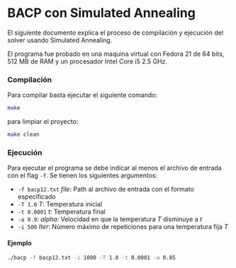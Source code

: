 # BACP con Simulated Annealing

El siguiente documento explica el proceso de compilación y ejecución del solver usando Simulated Annealing.

El programa fue probado en una maquina virtual con Fedora 21 de 64 bits, 512 MB de RAM y un procesador Intel Core i5 2.5 GHz.

### Compilación

Para compilar basta ejecutar el siguiente comando:

```bash
make
```

para limpiar el proyecto:

```bash
make clean
```

### Ejecución

Para ejecutar el programa se debe indicar al menos el archivo de entrada con el flag `-f`. Se tienen los siguientes argumentos:

- `-f bacp12.txt` *file*: Path al archivo de entrada con el formato especificado
- `-T 1.0` *T*:  Temperatura inicial
- `-t 0.0001` *t*: Temperatura final
- `-a 0.9`: *alpha*: Velocidad en que la temperatura *T* disminuye a *t*
- `-i 500` *Iter*: Número máximo de repeticiones para una temperatura fija *T*

#### Ejemplo

```bash
./bacp -f bacp12.txt -i 1000 -T 1.0 -t 0.0001 -a 0.85
```
